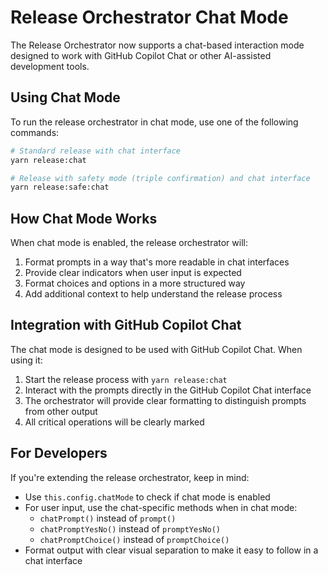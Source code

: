 # Release Orchestrator Chat Mode

The Release Orchestrator now supports a chat-based interaction mode designed to work with GitHub Copilot Chat or other AI-assisted development tools.

## Using Chat Mode

To run the release orchestrator in chat mode, use one of the following commands:

```bash
# Standard release with chat interface
yarn release:chat

# Release with safety mode (triple confirmation) and chat interface
yarn release:safe:chat
```

## How Chat Mode Works

When chat mode is enabled, the release orchestrator will:

1. Format prompts in a way that's more readable in chat interfaces
2. Provide clear indicators when user input is expected
3. Format choices and options in a more structured way
4. Add additional context to help understand the release process

## Integration with GitHub Copilot Chat

The chat mode is designed to be used with GitHub Copilot Chat. When using it:

1. Start the release process with `yarn release:chat`
2. Interact with the prompts directly in the GitHub Copilot Chat interface
3. The orchestrator will provide clear formatting to distinguish prompts from other output
4. All critical operations will be clearly marked

## For Developers

If you're extending the release orchestrator, keep in mind:

- Use `this.config.chatMode` to check if chat mode is enabled
- For user input, use the chat-specific methods when in chat mode:
  - `chatPrompt()` instead of `prompt()`
  - `chatPromptYesNo()` instead of `promptYesNo()`
  - `chatPromptChoice()` instead of `promptChoice()`
- Format output with clear visual separation to make it easy to follow in a chat interface
